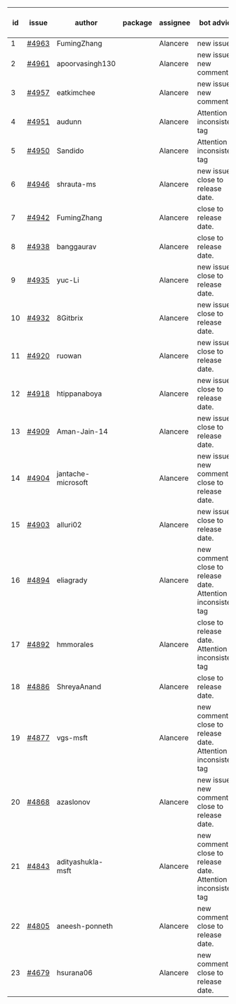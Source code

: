| id | issue | author | package | assignee | bot advice | created date of issue | target release date | date from target |
| ------ | ------ | ------ | ------ | ------ | ------ | ------ | ------ | :-----: |
| 1 | [#4963](https://github.com/Azure/sdk-release-request/issues/4963) | FumingZhang |  | Alancere | new issue. | 02-19 | 03-22 |  |
| 2 | [#4961](https://github.com/Azure/sdk-release-request/issues/4961) | apoorvasingh130 |  | Alancere | new issue. new comment. | 02-19 | 03-22 |  |
| 3 | [#4957](https://github.com/Azure/sdk-release-request/issues/4957) | eatkimchee |  | Alancere | new issue. new comment. | 02-17 | 03-22 |  |
| 4 | [#4951](https://github.com/Azure/sdk-release-request/issues/4951) | audunn |  | Alancere | Attention to inconsistent tag | 02-16 | 03-22 |  |
| 5 | [#4950](https://github.com/Azure/sdk-release-request/issues/4950) | Sandido |  | Alancere | Attention to inconsistent tag | 02-15 | 03-22 |  |
| 6 | [#4946](https://github.com/Azure/sdk-release-request/issues/4946) | shrauta-ms |  | Alancere | new issue. close to release date.  | 02-08 | 02-23 | 2 |
| 7 | [#4942](https://github.com/Azure/sdk-release-request/issues/4942) | FumingZhang |  | Alancere | close to release date.  | 02-02 | 02-23 | 2 |
| 8 | [#4938](https://github.com/Azure/sdk-release-request/issues/4938) | banggaurav |  | Alancere | close to release date.  | 02-01 | 02-23 | 2 |
| 9 | [#4935](https://github.com/Azure/sdk-release-request/issues/4935) | yuc-Li |  | Alancere | new issue. close to release date.  | 02-01 | 02-23 | 2 |
| 10 | [#4932](https://github.com/Azure/sdk-release-request/issues/4932) | 8Gitbrix |  | Alancere | new issue. close to release date.  | 01-31 | 02-23 | 2 |
| 11 | [#4920](https://github.com/Azure/sdk-release-request/issues/4920) | ruowan |  | Alancere | new issue. close to release date.  | 01-26 | 02-23 | 2 |
| 12 | [#4918](https://github.com/Azure/sdk-release-request/issues/4918) | htippanaboya |  | Alancere | new issue. close to release date.  | 01-24 | 02-23 | 2 |
| 13 | [#4909](https://github.com/Azure/sdk-release-request/issues/4909) | Aman-Jain-14 |  | Alancere | new issue. close to release date.  | 01-22 | 02-23 | 2 |
| 14 | [#4904](https://github.com/Azure/sdk-release-request/issues/4904) | jantache-microsoft |  | Alancere | new issue. new comment. close to release date.  | 01-22 | 02-23 | 2 |
| 15 | [#4903](https://github.com/Azure/sdk-release-request/issues/4903) | alluri02 |  | Alancere | new issue. close to release date.  | 01-22 | 02-23 | 2 |
| 16 | [#4894](https://github.com/Azure/sdk-release-request/issues/4894) | eliagrady |  | Alancere | new comment. close to release date.  Attention to inconsistent tag | 01-18 | 02-23 | 2 |
| 17 | [#4892](https://github.com/Azure/sdk-release-request/issues/4892) | hmmorales |  | Alancere | close to release date.  Attention to inconsistent tag | 01-16 | 02-23 | 2 |
| 18 | [#4886](https://github.com/Azure/sdk-release-request/issues/4886) | ShreyaAnand |  | Alancere | close to release date.  | 01-15 | 02-23 | 2 |
| 19 | [#4877](https://github.com/Azure/sdk-release-request/issues/4877) | vgs-msft |  | Alancere | new comment. close to release date.  Attention to inconsistent tag | 01-09 | 02-23 | 2 |
| 20 | [#4868](https://github.com/Azure/sdk-release-request/issues/4868) | azaslonov |  | Alancere | new issue. new comment. close to release date.  | 01-08 | 02-23 | 2 |
| 21 | [#4843](https://github.com/Azure/sdk-release-request/issues/4843) | adityashukla-msft |  | Alancere | new comment. close to release date.  Attention to inconsistent tag | 12-20 | 02-23 | 2 |
| 22 | [#4805](https://github.com/Azure/sdk-release-request/issues/4805) | aneesh-ponneth |  | Alancere | new comment. close to release date.  | 11-29 | 02-23 | 2 |
| 23 | [#4679](https://github.com/Azure/sdk-release-request/issues/4679) | hsurana06 |  | Alancere | new comment. close to release date.  | 10-23 | 02-23 | 2 |
